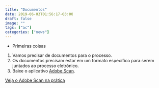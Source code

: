 ```yaml
---
title: "Documentos"
date: 2019-06-03T01:56:17-03:00
draft: false
image: ""
tags: ["ac"]
categories: ["news"]
---
```


* Primeiras coisas

1. Vamos precisar de documentos para o processo.
2. Os documentos precisam estar em um formato específico para serem juntados ao processo eletrônico.
3. Baixe o aplicativo [Adobe Scan](https://acrobat.adobe.com/br/pt/mobile/scanner-app.html).

<a data-disable-linkrewriter="true" data-modal-video="" data-modal-size="854x480" target="modal-frame" href="https://video.tv.adobe.com/v/18742t1/?autoplay=true" class=" unifyCta">Veja o Adobe Scan na prática</a>

